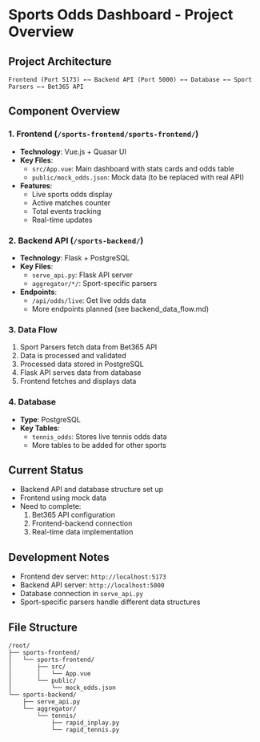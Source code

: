 # Sports Odds Dashboard - Project Overview

## Project Architecture

```
Frontend (Port 5173) ←→ Backend API (Port 5000) ←→ Database ←→ Sport Parsers ←→ Bet365 API
```

## Component Overview

### 1. Frontend (`/sports-frontend/sports-frontend/`)
- **Technology**: Vue.js + Quasar UI
- **Key Files**:
  - `src/App.vue`: Main dashboard with stats cards and odds table
  - `public/mock_odds.json`: Mock data (to be replaced with real API)
- **Features**:
  - Live sports odds display
  - Active matches counter
  - Total events tracking
  - Real-time updates

### 2. Backend API (`/sports-backend/`)
- **Technology**: Flask + PostgreSQL
- **Key Files**:
  - `serve_api.py`: Flask API server
  - `aggregator/*/`: Sport-specific parsers
- **Endpoints**:
  - `/api/odds/live`: Get live odds data
  - More endpoints planned (see backend_data_flow.md)

### 3. Data Flow
1. Sport Parsers fetch data from Bet365 API
2. Data is processed and validated
3. Processed data stored in PostgreSQL
4. Flask API serves data from database
5. Frontend fetches and displays data

### 4. Database
- **Type**: PostgreSQL
- **Key Tables**:
  - `tennis_odds`: Stores live tennis odds data
  - More tables to be added for other sports

## Current Status
- Backend API and database structure set up
- Frontend using mock data
- Need to complete:
  1. Bet365 API configuration
  2. Frontend-backend connection
  3. Real-time data implementation

## Development Notes
- Frontend dev server: `http://localhost:5173`
- Backend API server: `http://localhost:5000`
- Database connection in `serve_api.py`
- Sport-specific parsers handle different data structures

## File Structure
```
/root/
├── sports-frontend/
│   └── sports-frontend/
│       ├── src/
│       │   └── App.vue
│       └── public/
│           └── mock_odds.json
└── sports-backend/
    ├── serve_api.py
    └── aggregator/
        └── tennis/
            ├── rapid_inplay.py
            └── rapid_tennis.py
```
